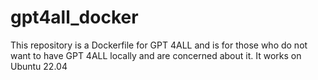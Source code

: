 # gpt4all_docker
This repository is a Dockerfile for GPT 4ALL and is for those who do not want to have GPT 4ALL locally and are concerned about it.  It works on Ubuntu 22.04
